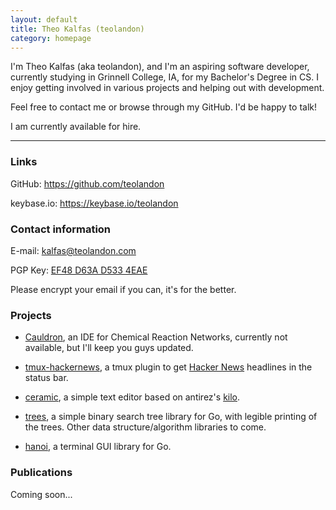 ```yaml
---
layout: default
title: Theo Kalfas (teolandon)
category: homepage
---
```


I'm Theo Kalfas (aka teolandon), and I'm an aspiring software developer,
currently studying in Grinnell College, IA, for my Bachelor's Degree in CS. I
enjoy getting involved in various projects and helping out with development.

Feel free to contact me or browse through my GitHub. I'd be happy to talk!

I am currently available for hire.

------------------------------------------

### Links

GitHub: <https://github.com/teolandon>

keybase.io: <https://keybase.io/teolandon>

### Contact information

E-mail: <kalfas@teolandon.com>

PGP Key: [EF48 D63A D533 4EAE][6]

Please encrypt your email if you can, it's for the better.

### Projects

- [Cauldron][1], an IDE for Chemical Reaction Networks, currently not available,
    but I'll keep you guys updated.

- [tmux-hackernews][2], a tmux plugin to get [Hacker News][3] headlines in the status
    bar.

- [ceramic][4], a simple text editor based on antirez's [kilo][5].

- [trees][7], a simple binary search tree library for Go, with legible printing
    of the trees. Other data structure/algorithm libraries to come.

- [hanoi][8], a terminal GUI library for Go.

### Publications

Coming soon...

[1]: https://github.com/grinnell-cs/cauldron
[2]: https://github.com/teolandon/tmux-hackernews
[3]: https://news.ycombinator.com
[4]: https://github.com/teolandon/ceramic
[5]: https://github.com/antirez/kilo
[6]: /public-key.txt
[7]: https://github.com/teolandon/trees
[8]: https://github.com/teolandon/hanoi
